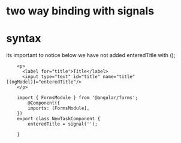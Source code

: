# two way binding with signals

# syntax
its important to notice below we have not added enteredTitle with ();
```TS
    <p>
      <label for="title">Title</label>
      <input type="text" id="title" name="title" [(ngModel)]="enteredTitle"/>
    </p>

```


```TS
    import { FormsModule } from '@angular/forms';
        @Component({
        imports: [FormsModule],
    })
    export class NewTaskComponent {
        enteredTitle = signal('');

    }

```